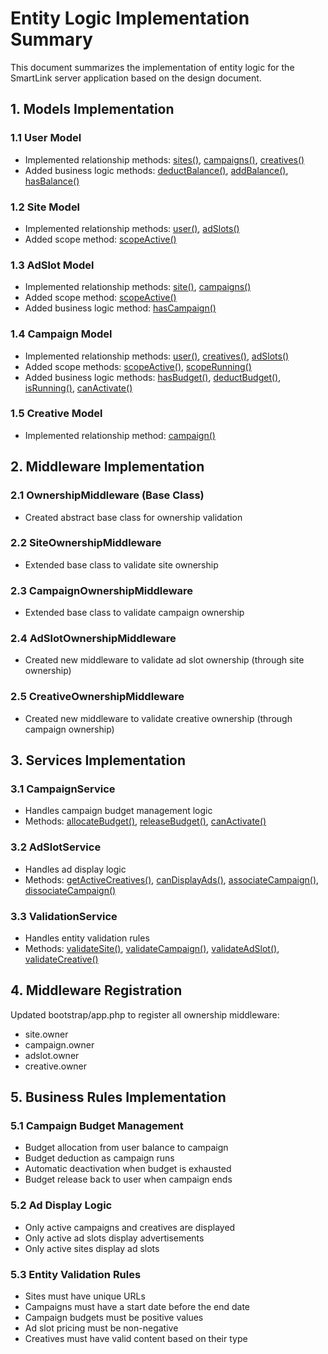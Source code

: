 # Entity Logic Implementation Summary

This document summarizes the implementation of entity logic for the SmartLink server application based on the design document.

## 1. Models Implementation

### 1.1 User Model
- Implemented relationship methods: [sites()](file:///F:/Development/smartlink/server/app/Models/User.php#L37-L40), [campaigns()](file:///F:/Development/smartlink/server/app/Models/User.php#L45-L48), [creatives()](file:///F:/Development/smartlink/server/app/Models/User.php#L53-L56)
- Added business logic methods: [deductBalance()](file:///F:/Development/smartlink/server/app/Models/User.php#L64-L73), [addBalance()](file:///F:/Development/smartlink/server/app/Models/User.php#L80-L87), [hasBalance()](file:///F:/Development/smartlink/server/app/Models/User.php#L94-L97)

### 1.2 Site Model
- Implemented relationship methods: [user()](file:///F:/Development/smartlink/server/app/Models/Site.php#L23-L26), [adSlots()](file:///F:/Development/smartlink/server/app/Models/Site.php#L31-L34)
- Added scope method: [scopeActive()](file:///F:/Development/smartlink/server/app/Models/Site.php#L39-L42)

### 1.3 AdSlot Model
- Implemented relationship methods: [site()](file:///F:/Development/smartlink/server/app/Models/AdSlot.php#L27-L30), [campaigns()](file:///F:/Development/smartlink/server/app/Models/AdSlot.php#L35-L38)
- Added scope method: [scopeActive()](file:///F:/Development/smartlink/server/app/Models/AdSlot.php#L43-L46)
- Added business logic method: [hasCampaign()](file:///F:/Development/smartlink/server/app/Models/AdSlot.php#L51-L56)

### 1.4 Campaign Model
- Implemented relationship methods: [user()](file:///F:/Development/smartlink/server/app/Models/Campaign.php#L41-L44), [creatives()](file:///F:/Development/smartlink/server/app/Models/Campaign.php#L49-L52), [adSlots()](file:///F:/Development/smartlink/server/app/Models/Campaign.php#L57-L60)
- Added scope methods: [scopeActive()](file:///F:/Development/smartlink/server/app/Models/Campaign.php#L65-L68), [scopeRunning()](file:///F:/Development/smartlink/server/app/Models/Campaign.php#L73-L80)
- Added business logic methods: [hasBudget()](file:///F:/Development/smartlink/server/app/Models/Campaign.php#L85-L90), [deductBudget()](file:///F:/Development/smartlink/server/app/Models/Campaign.php#L95-L107), [isRunning()](file:///F:/Development/smartlink/server/app/Models/Campaign.php#L112-L117), [canActivate()](file:///F:/Development/smartlink/server/app/Models/Campaign.php#L122-L125)

### 1.5 Creative Model
- Implemented relationship method: [campaign()](file:///F:/Development/smartlink/server/app/Models/Creative.php#L35-L38)

## 2. Middleware Implementation

### 2.1 OwnershipMiddleware (Base Class)
- Created abstract base class for ownership validation

### 2.2 SiteOwnershipMiddleware
- Extended base class to validate site ownership

### 2.3 CampaignOwnershipMiddleware
- Extended base class to validate campaign ownership

### 2.4 AdSlotOwnershipMiddleware
- Created new middleware to validate ad slot ownership (through site ownership)

### 2.5 CreativeOwnershipMiddleware
- Created new middleware to validate creative ownership (through campaign ownership)

## 3. Services Implementation

### 3.1 CampaignService
- Handles campaign budget management logic
- Methods: [allocateBudget()](file:///F:/Development/smartlink/server/app/Services/CampaignService.php#L14-L27), [releaseBudget()](file:///F:/Development/smartlink/server/app/Services/CampaignService.php#L32-L44), [canActivate()](file:///F:/Development/smartlink/server/app/Services/CampaignService.php#L49-L52)

### 3.2 AdSlotService
- Handles ad display logic
- Methods: [getActiveCreatives()](file:///F:/Development/smartlink/server/app/Services/AdSlotService.php#L13-L27), [canDisplayAds()](file:///F:/Development/smartlink/server/app/Services/AdSlotService.php#L32-L35), [associateCampaign()](file:///F:/Development/smartlink/server/app/Services/AdSlotService.php#L40-L50), [dissociateCampaign()](file:///F:/Development/smartlink/server/app/Services/AdSlotService.php#L55-L65)

### 3.3 ValidationService
- Handles entity validation rules
- Methods: [validateSite()](file:///F:/Development/smartlink/server/app/Services/ValidationService.php#L12-L25), [validateCampaign()](file:///F:/Development/smartlink/server/app/Services/ValidationService.php#L30-L45), [validateAdSlot()](file:///F:/Development/smartlink/server/app/Services/ValidationService.php#L50-L65), [validateCreative()](file:///F:/Development/smartlink/server/app/Services/ValidationService.php#L70-L84)

## 4. Middleware Registration

Updated bootstrap/app.php to register all ownership middleware:
- site.owner
- campaign.owner
- adslot.owner
- creative.owner

## 5. Business Rules Implementation

### 5.1 Campaign Budget Management
- Budget allocation from user balance to campaign
- Budget deduction as campaign runs
- Automatic deactivation when budget is exhausted
- Budget release back to user when campaign ends

### 5.2 Ad Display Logic
- Only active campaigns and creatives are displayed
- Only active ad slots display advertisements
- Only active sites display ad slots

### 5.3 Entity Validation Rules
- Sites must have unique URLs
- Campaigns must have a start date before the end date
- Campaign budgets must be positive values
- Ad slot pricing must be non-negative
- Creatives must have valid content based on their type